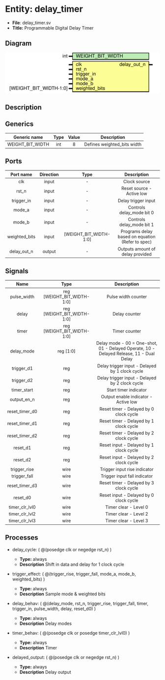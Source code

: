 
# Entity: delay_timer 
- **File**: delay_timer.sv
- **Title:**  Programmable Digital Delay Timer

## Diagram
![Diagram](delay_timer.svg "Diagram")
## Description


## Generics

| Generic name     | Type | Value | Description                 |
| :--------------: | :--: | :---: | :-------------------------: |
| WEIGHT_BIT_WIDTH | int  | 8     | Defines weighted_bits width |

## Ports

| Port name     | Direction | Type                   | Description                                      |
| :-----------: | :-------: | :--------------------: | :----------------------------------------------: |
| clk           | input     |           -            | Clock source                                     |
| rst_n         | input     |           -            | Reset source - Active low                        |
| trigger_in    | input     |           -            | Delay trigger input                              |
| mode_a        | input     |           -            | Controls delay_mode bit 0                        |
| mode_b        | input     |           -            | Controls delay_mode bit 1                        |
| weighted_bits | input     | [WEIGHT_BIT_WIDTH-1:0] | Programs delay based on equation (Refer to spec) |
| delay_out_n   | output    |           -            | Outputs amount of delay provided                 |

## Signals

| Name           | Type                       | Description                                                                             |
| :------------: | :------------------------: | :-------------------------------------------------------------------------------------: |
| pulse_width    | reg [WEIGHT_BIT_WIDTH-1:0] | Pulse width counter                                                                     |
| delay          | reg [WEIGHT_BIT_WIDTH-1:0] | Delay counter                                                                           |
| timer          | reg [WEIGHT_BIT_WIDTH-1:0] | Timer counter                                                                           |
| delay_mode     | reg [1:0]                  | Delay mode - 00 = One-shot, 01 - Delayed Operate, 10 - Delayed Release, 11 - Dual Delay |
| trigger_d1     | reg                        | Delay trigger input - Delayed by 1 clock cycle                                          |
| trigger_d2     | reg                        | Delay trigger input - Delayed by 2 clock cycle                                          |
| timer_start    | reg                        | Start timer indicator                                                                   |
| output_en_n    | reg                        | Output enable indicator - Active low                                                    |
| reset_timer_d0 | reg                        | Reset timer - Delayed by 0 clock cycle                                                  |
| reset_timer_d1 | reg                        | Reset timer - Delayed by 1 clock cycle                                                  |
| reset_timer_d2 | reg                        | Reset timer - Delayed by 2 clock cycle                                                  |
| reset_d1       | reg                        | Reset input - Delayed by 1 clock cycle                                                  |
| reset_d2       | reg                        | Reset input - Delayed by 2 clock cycle                                                  |
| trigger_rise   | wire                       | Trigger input rise indicator                                                            |
| trigger_fall   | wire                       | Trigger input fall indicator                                                            |
| reset_timer_d3 | wire                       | Reset timer - Delayed by 3 clock cycle                                                  |
| reset_d0       | wire                       | Reset input - Delayed by 0 clock cycle                                                  |
| timer_clr_lvl0 | wire                       | Timer clear - Level 0                                                                   |
| timer_clr_lvl2 | wire                       | Timer clear - Level 2                                                                   |
| timer_clr_lvl3 | wire                       | Timer clear - Level 3                                                                   |

## Processes
- delay_cycle: ( @(posedge clk or negedge rst_n) )
  - **Type:** always
  - **Description**
  Shift in data and delay for 1 clock cycle
 
- trigger_effect: ( @(trigger_rise, trigger_fall, mode_a, mode_b, weighted_bits) )
  - **Type:** always
  - **Description**
  Sample mode & weighted bits
 
- delay_behav: ( @(delay_mode, rst_n, trigger_rise, trigger_fall, timer, trigger_in, pulse_width, delay, reset_d0) )
  - **Type:** always
  - **Description**
  Delay modes
 
- timer_behav: ( @(posedge clk or posedge timer_clr_lvl0) )
  - **Type:** always
  - **Description**
  Timer
 
- delayed_output: ( @(posedge clk or negedge rst_n) )
  - **Type:** always
  - **Description**
  Delay output
 

